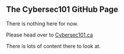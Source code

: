 ## The Cybersec101 GitHub Page
<p>
  There is nothing here for now. 
</p>
<p>
  Please head over to <a href="https://cybersec101.ca">Cybersec101.ca </a>
</p>
<p>
  There is lots of content there to look at.   
</p>
